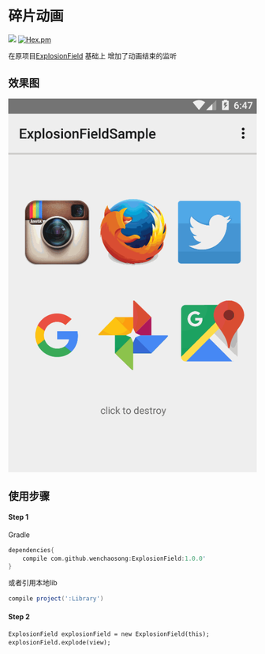 # 碎片动画

[![](https://jitpack.io/v/wenchaosong/ExplosionField.svg)](https://jitpack.io/#wenchaosong/ExplosionField)
[![Hex.pm](https://img.shields.io/github/stars/wenchaosong/ExplosionField.svg)](https://github.com/wenchaosong/ExplosionField)

在原项目[ExplosionField](https://github.com/tyrantgit/ExplosionField) 基础上
增加了动画结束的监听

## 效果图

![image](/image/explosionfield.gif )

## 使用步骤

#### Step 1

Gradle
```groovy
dependencies{
    compile com.github.wenchaosong:ExplosionField:1.0.0'
}
```
或者引用本地lib
```groovy
compile project(':Library')
```

#### Step 2
```xml
ExplosionField explosionField = new ExplosionField(this);
explosionField.explode(view);
```
